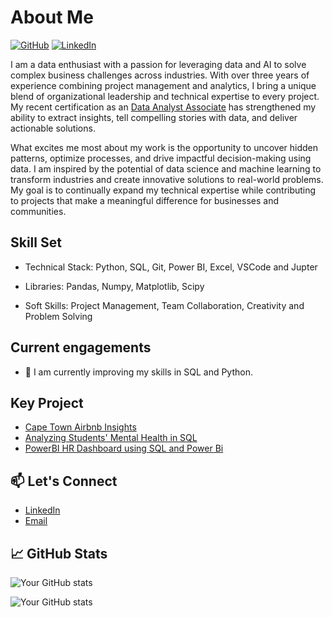 # About Me

[![GitHub](https://img.shields.io/badge/GitHub-%40nkosana-239a3b.svg)](https://github.com/nkosanamolefe)
[![LinkedIn](https://img.shields.io/badge/Linked-in-0c66c3.svg)](https://www.linkedin.com/in/gn-molefe/)

I am a data enthusiast with a passion for leveraging data and AI to solve complex business challenges across industries. With over three years of experience combining project management and analytics, I bring a unique blend of organizational leadership and technical expertise to every project. My recent certification as an [Data Analyst Associate](https://www.datacamp.com/certificate/DAA0018224841110) has strengthened my ability to extract insights, tell compelling stories with data, and deliver actionable solutions.

What excites me most about my work is the opportunity to uncover hidden patterns, optimize processes, and drive impactful decision-making using data. I am inspired by the potential of data science and machine learning to transform industries and create innovative solutions to real-world problems. My goal is to continually expand my technical expertise while contributing to projects that make a meaningful difference for businesses and communities.

## Skill Set

- Technical Stack: Python, SQL, Git, Power BI, Excel, VSCode and Jupter

- Libraries: Pandas, Numpy, Matplotlib, Scipy

- Soft Skills: Project Management, Team Collaboration, Creativity and Problem Solving

## Current engagements

<!-- 🔭 I’m currently working on Portfolio Website -->

- 🌱 I am currently improving my skills in SQL and Python.

## Key Project

- [Cape Town Airbnb Insights](https://github.com/nkosanamolefe/sql/tree/main/AirBnB)
- [Analyzing Students' Mental Health in SQL](https://github.com/nkosanamolefe/sql/blob/main/student-mental-health/analyzing%20students%20mental%20health.ipynb)
- [PowerBI HR Dashboard using SQL and Power Bi](https://github.com/nkosanamolefe/data-visualization/tree/main/HR)

## 📫 Let's Connect

- [LinkedIn](https://linkedin.com/in/gn-molefe)
- [Email](mailto:nkosanamolefe7@gmail.com)

## 📈 GitHub Stats

![Your GitHub stats](https://github-readme-streak-stats.herokuapp.com/?user=nkosanamolefe&theme=radical)

![Your GitHub stats](https://github-readme-stats.vercel.app/api/top-langs/?username=nkosanamolefe&layout=compact&theme=radical)
